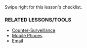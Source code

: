 [Title]: # (What now?)
[Order]: # (7)

Swipe right for this lesson's checklist.

### RELATED LESSONS/TOOLS

*   [Counter-Surveillance](umbrella://lesson/counter-surveillance/0)
*   [Mobile Phones](umbrella://lesson/mobile-phones)
*   [Email](umbrella://lesson/email)
